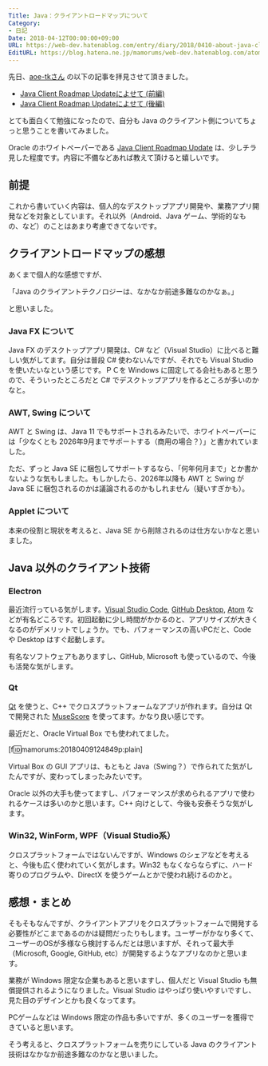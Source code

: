 ```yaml
---
Title: Java：クライアントロードマップについて
Category:
- 日記
Date: 2018-04-12T00:00:00+09:00
URL: https://web-dev.hatenablog.com/entry/diary/2018/0410-about-java-client-roadmap
EditURL: https://blog.hatena.ne.jp/mamorums/web-dev.hatenablog.com/atom/entry/17391345971633563297
---
```


先日、[aoe-tkさん](http://aoe-tk.hatenablog.com/about) の以下の記事を拝見させて頂きました。

- [Java Client Roadmap Updateによせて (前編)](http://aoe-tk.hatenablog.com/entry/2018/03/11/203708)
- [Java Client Roadmap Updateによせて (後編)](http://aoe-tk.hatenablog.com/entry/2018/03/18/185144)

とても面白くて勉強になったので、自分も Java のクライアント側についてちょっと思うことを書いてみました。

Oracle のホワイトペーパーである [Java Client Roadmap Update](http://www.oracle.com/technetwork/java/javase/javaclientroadmapupdate2018mar-4414431.pdf) は、少しチラ見した程度です。内容に不備などあれば教えて頂けると嬉しいです。


## 前提
これから書いていく内容は、個人的なデスクトップアプリ開発や、業務アプリ開発などを対象としています。それ以外（Android、Java ゲーム、学術的なもの、など）のことはあまり考慮できてないです。


## クライアントロードマップの感想
あくまで個人的な感想ですが、

「Java のクライアントテクノロジーは、なかなか前途多難なのかなぁ。」

と思いました。

### Java FX について
Java FX のデスクトップアプリ開発は、C# など（Visual Studio）に比べると難しい気がしてます。自分は普段 C# 使わないんですが、それでも Visual Studio を使いたいなという感じです。ＰＣを Windows に固定してる会社もあると思うので、そういったところだと C# でデスクトップアプリを作るところが多いのかなと。

### AWT, Swing について
AWT と Swing は、Java 11 でもサポートされるみたいで、ホワイトペーパーには「少なくとも 2026年9月までサポートする（商用の場合？）」と書かれていました。

ただ、ずっと Java SE に梱包してサポートするなら、「何年何月まで」とか書かないような気もしました。もしかしたら、2026年以降も AWT と Swing が Java SE に梱包されるのかは議論されるのかもしれません（疑いすぎかも）。

### Applet について
本来の役割と現状を考えると、Java SE から削除されるのは仕方ないかなと思いました。


## Java 以外のクライアント技術
### Electron
最近流行っている気がします。[Visual Studio Code](https://code.visualstudio.com/), [GitHub Desktop](https://desktop.github.com/), [Atom](https://atom.io/) などが有名どころです。初回起動に少し時間がかかるのと、アプリサイズが大きくなるのがデメリットでしょうか。でも、パフォーマンスの高いPCだと、Code や Desktop はすぐ起動します。

有名なソフトウェアもありますし、GitHub, Microsoft も使っているので、今後も活発な気がします。


### Qt
[Qt](https://ja.wikipedia.org/wiki/Qt) を使うと、C++ でクロスプラットフォームなアプリが作れます。自分は Qt で開発された [MuseScore](https://musescore.org/) を使ってます。かなり良い感じです。

最近だと、Oracle Virtual Box でも使われてました。

[f:id:mamorums:20180409124849p:plain]

Virtual Box の GUI アプリは、もともと Java（Swing？）で作られてた気がしたんですが、変わってしまったみたいです。

Oracle 以外の大手も使ってますし、パフォーマンスが求められるアプリで使われるケースは多いのかと思います。C++ 向けとして、今後も安泰そうな気がします。


### Win32, WinForm, WPF（Visual Studio系）
クロスプラットフォームではないんですが、Windows のシェアなどを考えると、今後も広く使われていく気がします。Win32 もなくならならずに、ハード寄りのプログラムや、DirectX を使うゲームとかで使われ続けるのかと。


## 感想・まとめ
そもそもなんですが、クライアントアプリをクロスプラットフォームで開発する必要性がどこまであるのかは疑問だったりもします。ユーザーがかなり多くて、ユーザーのOSが多様なら検討するんだとは思いますが、それって最大手（Microsoft, Google, GitHub, etc）が開発するようなアプリなのかと思います。

業務が Windows 限定な企業もあると思いますし、個人だと Visual Studio も無償提供されるようになりました。Visual Studio はやっぱり使いやすいですし、見た目のデザインとかも良くなってます。

PCゲームなどは Windows 限定の作品も多いですが、多くのユーザーを獲得できていると思います。

そう考えると、クロスプラットフォームを売りにしている Java のクライアント技術はなかなか前途多難なのかなと思いました。

